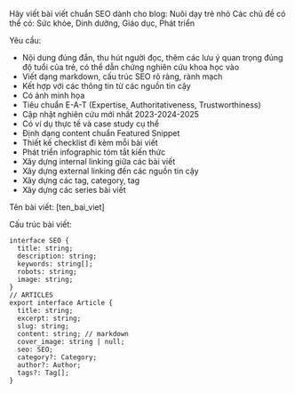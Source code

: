 Hãy viết bài viết chuẩn SEO dành cho blog: Nuôi dạy trẻ nhỏ
Các chủ đề có thể có: Sức khỏe, Dinh dưỡng, Giáo dục, Phát triển

Yêu cầu: 
- Nội dung đúng đắn, thu hút người đọc, thêm các lưu ý quan trọng đúng độ tuổi của trẻ, có thể dẫn chứng nghiên cứu khoa học vào
- Viết dạng markdown, cấu trúc SEO rõ ràng, rành mạch
- Kết hợp với các thông tin từ các nguồn tin cậy
- Có ảnh minh họa
- Tiêu chuẩn E-A-T (Expertise, Authoritativeness, Trustworthiness)
- Cập nhật nghiên cứu mới nhất 2023-2024-2025
- Có ví dụ thực tế và case study cụ thể
- Định dạng content chuẩn Featured Snippet
- Thiết kế checklist đi kèm mỗi bài viết
- Phát triển infographic tóm tắt kiến thức
- Xây dựng internal linking giữa các bài viết
- Xây dựng external linking đến các nguồn tin cậy
- Xây dựng các tag, category, tag
- Xây dựng các series bài viết


Tên bài viết: [ten_bai_viet]

Cấu trúc bài viết:

```
interface SEO {
  title: string;
  description: string;
  keywords: string[];
  robots: string;
  image: string;
}
// ARTICLES
export interface Article {
  title: string;
  excerpt: string;
  slug: string;
  content: string; // markdown
  cover_image: string | null;
  seo: SEO;
  category?: Category;
  author?: Author;
  tags?: Tag[];
}
```
